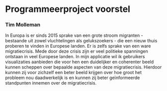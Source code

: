 # Programmeerproject voorstel
### Tim Molleman

In Europa is er sinds 2015 sprake van een grote stroom migranten - bestaande uit zowel vluchtelingen als gelukszoekers - die een nieuw thuis proberen te vinden in Europese landen. Er is zelfs sprake van een ware migratiecrisis. Mede door deze crisis zijn er veel politieke spanningen ontstaan in veel Europese landen.
In mijn applicatie wil ik gebruikers visualizaties aanbieden die voor hen een duidelijker en coherenter beeld kunnen scheppen over bepaalde aspecten van deze migratiecrisis. Hierdoor kunnen zij voor zichzelf een beter beeld krijgen over hoe groot het probleem nou daadwerkelijk is en kunnen zij beter geïnformeerde standpunten innemen over de migratiecrisis.



